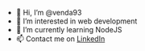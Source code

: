 - 👋 Hi, I’m @venda93
- 👀 I’m interested in web development
- 🌱 I’m currently learning NodeJS
- 📫 Contact me on [LinkedIn](https://www.linkedin.com/in/nicol%C3%B2-venditti/)

<!---
venda93/venda93 is a ✨ special ✨ repository because its `README.md` (this file) appears on your GitHub profile.
You can click the Preview link to take a look at your changes.
--->
